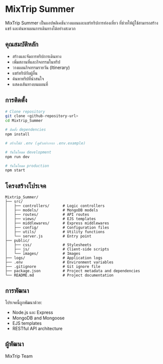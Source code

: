 # MixTrip Summer

MixTrip Summer เป็นแอปพลิเคชันวางแผนและแชร์ทริปการท่องเที่ยว ที่ช่วยให้ผู้ใช้สามารถสร้าง แชร์ และค้นหาแผนการเดินทางได้อย่างสะดวก

## คุณสมบัติหลัก

- สร้างและจัดการทริปการเดินทาง
- เพิ่มสถานที่และกิจกรรมในทริป
- วางแผนกิจกรรมรายวัน (Itinerary)
- แชร์ทริปกับผู้อื่น
- ค้นหาทริปที่น่าสนใจ
- แสดงเส้นทางบนแผนที่

## การติดตั้ง

```bash
# Clone repository
git clone <github-repository-url>
cd Mixtrip_Summer

# ติดตั้ง dependencies
npm install

# สร้างไฟล์ .env (ดูตัวอย่างจาก .env.example)

# รันในโหมด development
npm run dev

# รันในโหมด production
npm start
```

## โครงสร้างโปรเจค

```
Mixtrip_Summer/
├── src/
│   ├── controllers/      # Logic controllers
│   ├── models/           # MongoDB models
│   ├── routes/           # API routes
│   ├── views/            # EJS templates
│   ├── middlewares/      # Express middlewares
│   ├── config/           # Configuration files
│   ├── utils/            # Utility functions
│   └── server.js         # Entry point
├── public/
│   ├── css/              # Stylesheets
│   ├── js/               # Client-side scripts
│   └── images/           # Images
├── logs/                 # Application logs
├── .env                  # Environment variables
├── .gitignore            # Git ignore file
├── package.json          # Project metadata and dependencies
└── README.md             # Project documentation
```

## การพัฒนา

โปรเจคนี้ถูกพัฒนาด้วย:

- Node.js และ Express
- MongoDB and Mongoose
- EJS templates
- RESTful API architecture

## ผู้พัฒนา

MixTrip Team
